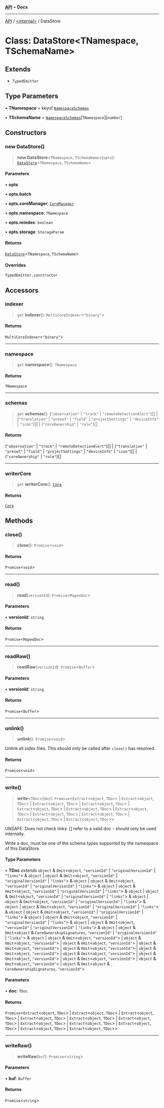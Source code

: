 [**API**](../../README.md) • **Docs**

***

[API](../../README.md) / [\<internal\>](../README.md) / DataStore

# Class: DataStore\<TNamespace, TSchemaName\>

## Extends

- `TypedEmitter`

## Type Parameters

• **TNamespace** = keyof [`NamespaceSchemas`](../type-aliases/NamespaceSchemas.md)

• **TSchemaName** = [`NamespaceSchemas`](../type-aliases/NamespaceSchemas.md)\[`TNamespace`\]\[`number`\]

## Constructors

### new DataStore()

> **new DataStore**\<`TNamespace`, `TSchemaName`\>(`opts`): [`DataStore`](DataStore.md)\<`TNamespace`, `TSchemaName`\>

#### Parameters

• **opts**

• **opts.batch**

• **opts.coreManager**: [`CoreManager`](CoreManager.md)

• **opts.namespace**: `TNamespace`

• **opts.reindex**: `boolean`

• **opts.storage**: `StorageParam`

#### Returns

[`DataStore`](DataStore.md)\<`TNamespace`, `TSchemaName`\>

#### Overrides

`TypedEmitter.constructor`

## Accessors

### indexer

> `get` **indexer**(): `MultiCoreIndexer`\<`"binary"`\>

#### Returns

`MultiCoreIndexer`\<`"binary"`\>

***

### namespace

> `get` **namespace**(): `TNamespace`

#### Returns

`TNamespace`

***

### schemas

> `get` **schemas**(): (`"observation"` \| `"track"` \| `"remoteDetectionAlert"`)[] \| (`"translation"` \| `"preset"` \| `"field"` \| `"projectSettings"` \| `"deviceInfo"` \| `"icon"`)[] \| (`"coreOwnership"` \| `"role"`)[]

#### Returns

(`"observation"` \| `"track"` \| `"remoteDetectionAlert"`)[] \| (`"translation"` \| `"preset"` \| `"field"` \| `"projectSettings"` \| `"deviceInfo"` \| `"icon"`)[] \| (`"coreOwnership"` \| `"role"`)[]

***

### writerCore

> `get` **writerCore**(): [`Core`](../type-aliases/Core.md)

#### Returns

[`Core`](../type-aliases/Core.md)

## Methods

### close()

> **close**(): `Promise`\<`void`\>

#### Returns

`Promise`\<`void`\>

***

### read()

> **read**(`versionId`): `Promise`\<`MapeoDoc`\>

#### Parameters

• **versionId**: `string`

#### Returns

`Promise`\<`MapeoDoc`\>

***

### readRaw()

> **readRaw**(`versionId`): `Promise`\<`Buffer`\>

#### Parameters

• **versionId**: `string`

#### Returns

`Promise`\<`Buffer`\>

***

### unlink()

> **unlink**(): `Promise`\<`void`\>

Unlink all index files. This should only be called after `close()` has resolved.

#### Returns

`Promise`\<`void`\>

***

### write()

> **write**\<`TDoc`\>(`doc`): `Promise`\<`Extract`\<`object`, `TDoc`\> \| `Extract`\<`object`, `TDoc`\> \| `Extract`\<`object`, `TDoc`\> \| `Extract`\<`object`, `TDoc`\> \| `Extract`\<`object`, `TDoc`\> \| `Extract`\<`object`, `TDoc`\> \| `Extract`\<`object`, `TDoc`\> \| `Extract`\<`object`, `TDoc`\> \| `Extract`\<`object`, `TDoc`\> \| `Extract`\<`object`, `TDoc`\> \| `Extract`\<`object`, `TDoc`\>\>

UNSAFE: Does not check links: [] refer to a valid doc - should only be used
internally.

Write a doc, must be one of the schema types supported by the namespace of
this DataStore.

#### Type Parameters

• **TDoc** *extends* `object` & `Omit`\<`object`, `"versionId"` \| `"originalVersionId"` \| `"links"`\> & `object` \| `object` & `Omit`\<`object`, `"versionId"` \| `"originalVersionId"` \| `"links"`\> & `object` \| `object` & `Omit`\<`object`, `"versionId"` \| `"originalVersionId"` \| `"links"`\> & `object` \| `object` & `Omit`\<`object`, `"versionId"` \| `"originalVersionId"` \| `"links"`\> & `object` \| `object` & `Omit`\<`object`, `"versionId"` \| `"originalVersionId"` \| `"links"`\> & `object` \| `object` & `Omit`\<`object`, `"versionId"` \| `"originalVersionId"` \| `"links"`\> & `object` \| `object` & `Omit`\<`object`, `"versionId"` \| `"originalVersionId"` \| `"links"`\> & `object` \| `object` & `Omit`\<`object`, `"versionId"` \| `"originalVersionId"` \| `"links"`\> & `object` \| `object` & `Omit`\<`object`, `"versionId"` \| `"originalVersionId"` \| `"links"`\> & `object` \| `object` & `Omit`\<`object`, `"versionId"` \| `"originalVersionId"` \| `"links"`\> & `object` \| `object` & `Omit`\<`object` & `CoreOwnershipSignatures`, `"versionId"` \| `"originalVersionId"` \| `"links"`\> & `object` \| `object` & `Omit`\<`object`, `"versionId"`\> \| `object` & `Omit`\<`object`, `"versionId"`\> \| `object` & `Omit`\<`object`, `"versionId"`\> \| `object` & `Omit`\<`object`, `"versionId"`\> \| `object` & `Omit`\<`object`, `"versionId"`\> \| `object` & `Omit`\<`object`, `"versionId"`\> \| `object` & `Omit`\<`object`, `"versionId"`\> \| `object` & `Omit`\<`object`, `"versionId"`\> \| `object` & `Omit`\<`object`, `"versionId"`\> \| `object` & `Omit`\<`object`, `"versionId"`\> \| `object` & `Omit`\<`object` & `CoreOwnershipSignatures`, `"versionId"`\>

#### Parameters

• **doc**: `TDoc`

#### Returns

`Promise`\<`Extract`\<`object`, `TDoc`\> \| `Extract`\<`object`, `TDoc`\> \| `Extract`\<`object`, `TDoc`\> \| `Extract`\<`object`, `TDoc`\> \| `Extract`\<`object`, `TDoc`\> \| `Extract`\<`object`, `TDoc`\> \| `Extract`\<`object`, `TDoc`\> \| `Extract`\<`object`, `TDoc`\> \| `Extract`\<`object`, `TDoc`\> \| `Extract`\<`object`, `TDoc`\> \| `Extract`\<`object`, `TDoc`\>\>

***

### writeRaw()

> **writeRaw**(`buf`): `Promise`\<`string`\>

#### Parameters

• **buf**: `Buffer`

#### Returns

`Promise`\<`string`\>
